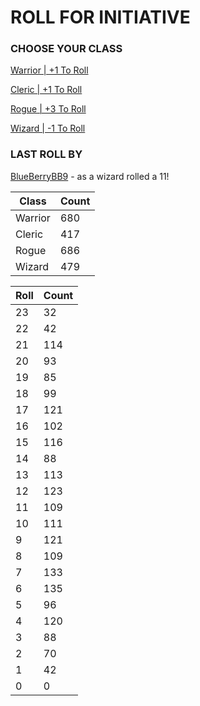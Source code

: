 # ROLL FOR INITIATIVE
### CHOOSE YOUR CLASS

[Warrior | +1 To Roll](https://github.com/benjaminsampica/benjaminsampica/issues/new?title=roll%7Cwarrior&body=Just+click+%27Submit+new+issue%27.)

[Cleric | +1 To Roll](https://github.com/benjaminsampica/benjaminsampica/issues/new?title=roll%7Ccleric&body=Just+click+%27Submit+new+issue%27.)

[Rogue | +3 To Roll](https://github.com/benjaminsampica/benjaminsampica/issues/new?title=roll%7Crogue&body=Just+click+%27Submit+new+issue%27.)

[Wizard | -1 To Roll](https://github.com/benjaminsampica/benjaminsampica/issues/new?title=roll%7Cwizard&body=Just+click+%27Submit+new+issue%27.)
### LAST ROLL BY
[BlueBerryBB9](https://www.github.com/BlueBerryBB9) - as a wizard rolled a 11!

|Class|Count|
|-|-|
|Warrior|680|
|Cleric|417|
|Rogue|686|
|Wizard|479|

|Roll|Count|
|-|-|
|23|32
|22|42
|21|114
|20|93
|19|85
|18|99
|17|121
|16|102
|15|116
|14|88
|13|113
|12|123
|11|109
|10|111
|9|121
|8|109
|7|133
|6|135
|5|96
|4|120
|3|88
|2|70
|1|42
|0|0
